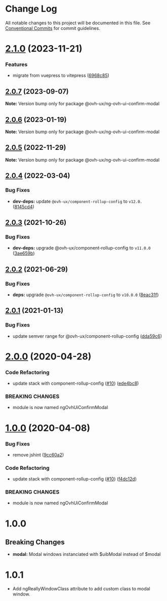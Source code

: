 # Change Log

All notable changes to this project will be documented in this file.
See [Conventional Commits](https://conventionalcommits.org) for commit guidelines.

# [2.1.0](https://github.com/ovh/manager/compare/@ovh-ux/ng-ovh-ui-confirm-modal@2.0.7...@ovh-ux/ng-ovh-ui-confirm-modal@2.1.0) (2023-11-21)


### Features

* migrate from vuepress to vitepress ([6968c85](https://github.com/ovh/manager/commit/6968c85f00e19c41bc240abb37a50e9dacf9c5e5))





## [2.0.7](https://github.com/ovh/manager/compare/@ovh-ux/ng-ovh-ui-confirm-modal@2.0.6...@ovh-ux/ng-ovh-ui-confirm-modal@2.0.7) (2023-09-07)

**Note:** Version bump only for package @ovh-ux/ng-ovh-ui-confirm-modal





## [2.0.6](https://github.com/ovh/manager/compare/@ovh-ux/ng-ovh-ui-confirm-modal@2.0.5...@ovh-ux/ng-ovh-ui-confirm-modal@2.0.6) (2023-01-19)

**Note:** Version bump only for package @ovh-ux/ng-ovh-ui-confirm-modal





## [2.0.5](https://github.com/ovh/manager/compare/@ovh-ux/ng-ovh-ui-confirm-modal@2.0.4...@ovh-ux/ng-ovh-ui-confirm-modal@2.0.5) (2022-11-29)

**Note:** Version bump only for package @ovh-ux/ng-ovh-ui-confirm-modal





## [2.0.4](https://github.com/ovh/manager/compare/@ovh-ux/ng-ovh-ui-confirm-modal@2.0.3...@ovh-ux/ng-ovh-ui-confirm-modal@2.0.4) (2022-03-04)


### Bug Fixes

* **dev-deps:** update `@ovh-ux/component-rollup-config` to `v12.0.` ([8145cd4](https://github.com/ovh/manager/commit/8145cd44a34cec071db4b5267182705625951077))



## [2.0.3](https://github.com/ovh/manager/compare/@ovh-ux/ng-ovh-ui-confirm-modal@2.0.2...@ovh-ux/ng-ovh-ui-confirm-modal@2.0.3) (2021-10-26)


### Bug Fixes

* **dev-deps:** upgrade @ovh-ux/component-rollup-config to `v11.0.0` ([3ae659b](https://github.com/ovh/manager/commit/3ae659bea59244fd5660375b9dac52055cc374b0))



## [2.0.2](https://github.com/ovh/manager/compare/@ovh-ux/ng-ovh-ui-confirm-modal@2.0.1...@ovh-ux/ng-ovh-ui-confirm-modal@2.0.2) (2021-06-29)


### Bug Fixes

* **deps:** upgrade `@ovh-ux/component-rollup-config` to `v10.0.0` ([8eac31f](https://github.com/ovh/manager/commit/8eac31f81e46d1570c131cf55788d6435842ab6d))



## [2.0.1](https://github.com/ovh/manager/compare/@ovh-ux/ng-ovh-ui-confirm-modal@2.0.0...@ovh-ux/ng-ovh-ui-confirm-modal@2.0.1) (2021-01-13)


### Bug Fixes

* update semver range for @ovh-ux/component-rollup-config ([dda59c6](https://github.com/ovh/manager/commit/dda59c6b71cb4ad9ab98f06a0bf995a7eb45a1d9))



# [2.0.0](https://github.com/ovh/manager/compare/@ovh-ux/ng-ovh-ui-confirm-modal@1.0.0...@ovh-ux/ng-ovh-ui-confirm-modal@2.0.0) (2020-04-28)


### Code Refactoring

* update stack with component-rollup-config ([#10](https://github.com/ovh/manager/issues/10)) ([ede4bc8](https://github.com/ovh/manager/commit/ede4bc8eb7359f6425ff1719186f18430ca33a9d))


### BREAKING CHANGES

* module is now named ngOvhUiConfirmModal



# [1.0.0](https://github.com/ovh-ux/ng-ovh-ui-confirm-modal/compare/1.0.2...1.0.0) (2020-04-08)


### Bug Fixes

* remove jshint ([9cc60a2](https://github.com/ovh-ux/ng-ovh-ui-confirm-modal/commit/9cc60a2e289e03655bc85a8e0be7088e5f1f3997))


### Code Refactoring

* update stack with component-rollup-config ([#10](https://github.com/ovh-ux/ng-ovh-ui-confirm-modal/issues/10)) ([f4dc12d](https://github.com/ovh-ux/ng-ovh-ui-confirm-modal/commit/f4dc12d171bcf04ef8def8fe2a05bde98593d2b1))


### BREAKING CHANGES

* module is now named ngOvhUiConfirmModal



# 1.0.0
## Breaking Changes
* **modal:** Modal windows instanciated with $uibModal instead of $modal

# 1.0.1
* Add ngReallyWindowClass attribute to add custom class to modal window.
